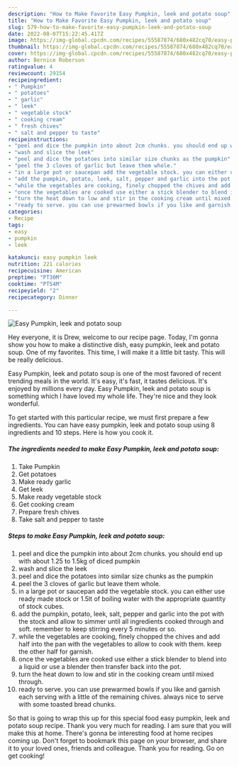 ```yaml
---
description: "How to Make Favorite Easy Pumpkin, leek and potato soup"
title: "How to Make Favorite Easy Pumpkin, leek and potato soup"
slug: 579-how-to-make-favorite-easy-pumpkin-leek-and-potato-soup
date: 2022-08-07T15:22:45.417Z
image: https://img-global.cpcdn.com/recipes/55587874/680x482cq70/easy-pumpkin-leek-and-potato-soup-recipe-main-photo.jpg
thumbnail: https://img-global.cpcdn.com/recipes/55587874/680x482cq70/easy-pumpkin-leek-and-potato-soup-recipe-main-photo.jpg
cover: https://img-global.cpcdn.com/recipes/55587874/680x482cq70/easy-pumpkin-leek-and-potato-soup-recipe-main-photo.jpg
author: Bernice Roberson
ratingvalue: 4
reviewcount: 29154
recipeingredient:
- " Pumpkin"
- " potatoes"
- " garlic"
- " leek"
- " vegetable stock"
- " cooking cream"
- " fresh chives"
- " salt and pepper to taste"
recipeinstructions:
- "peel and dice the pumpkin into about 2cm chunks. you should end up with about 1.25 to 1.5kg of diced pumpkin"
- "wash and slice the leek"
- "peel and dice the potatoes into similar size chunks as the pumpkin"
- "peel the 3 cloves of garlic but leave them whole."
- "in a large pot or saucepan add the vegetable stock. you can either use ready made stock or 1.5lt of boiling water with the appropriate quantity of stock cubes."
- "add the pumpkin, potato, leek, salt, pepper and garlic into the pot with the stock and allow to simmer until all ingredients cooked through and soft. remember to keep stirring every 5 minutes or so."
- "while the vegetables are cooking, finely chopped the chives and add half into the pan with the vegetables to allow to cook with them. keep the other half for garnish."
- "once the vegetables are cooked use either a stick blender to blend into a liquid or use a blender then transfer back into the pot."
- "turn the heat down to low and stir in the cooking cream until mixed through."
- "ready to serve. you can use prewarmed bowls if you like and garnish each serving with a little of the remaining chives. always nice to serve with some toasted bread chunks."
categories:
- Recipe
tags:
- easy
- pumpkin
- leek

katakunci: easy pumpkin leek 
nutrition: 221 calories
recipecuisine: American
preptime: "PT30M"
cooktime: "PT54M"
recipeyield: "2"
recipecategory: Dinner

---
```



![Easy Pumpkin, leek and potato soup](https://img-global.cpcdn.com/recipes/55587874/680x482cq70/easy-pumpkin-leek-and-potato-soup-recipe-main-photo.jpg)

Hey everyone, it is Drew, welcome to our recipe page. Today, I'm gonna show you how to make a distinctive dish, easy pumpkin, leek and potato soup. One of my favorites. This time, I will make it a little bit tasty. This will be really delicious.

Easy Pumpkin, leek and potato soup is one of the most favored of recent trending meals in the world. It's easy, it's fast, it tastes delicious. It's enjoyed by millions every day. Easy Pumpkin, leek and potato soup is something which I have loved my whole life. They're nice and they look wonderful.




To get started with this particular recipe, we must first prepare a few ingredients. You can have easy pumpkin, leek and potato soup using 8 ingredients and 10 steps. Here is how you cook it.

<!--inarticleads1-->

##### The ingredients needed to make Easy Pumpkin, leek and potato soup:

1. Take  Pumpkin
1. Get  potatoes
1. Make ready  garlic
1. Get  leek
1. Make ready  vegetable stock
1. Get  cooking cream
1. Prepare  fresh chives
1. Take  salt and pepper to taste




<!--inarticleads2-->

##### Steps to make Easy Pumpkin, leek and potato soup:

1. peel and dice the pumpkin into about 2cm chunks. you should end up with about 1.25 to 1.5kg of diced pumpkin
1. wash and slice the leek
1. peel and dice the potatoes into similar size chunks as the pumpkin
1. peel the 3 cloves of garlic but leave them whole.
1. in a large pot or saucepan add the vegetable stock. you can either use ready made stock or 1.5lt of boiling water with the appropriate quantity of stock cubes.
1. add the pumpkin, potato, leek, salt, pepper and garlic into the pot with the stock and allow to simmer until all ingredients cooked through and soft. remember to keep stirring every 5 minutes or so.
1. while the vegetables are cooking, finely chopped the chives and add half into the pan with the vegetables to allow to cook with them. keep the other half for garnish.
1. once the vegetables are cooked use either a stick blender to blend into a liquid or use a blender then transfer back into the pot.
1. turn the heat down to low and stir in the cooking cream until mixed through.
1. ready to serve. you can use prewarmed bowls if you like and garnish each serving with a little of the remaining chives. always nice to serve with some toasted bread chunks.




So that is going to wrap this up for this special food easy pumpkin, leek and potato soup recipe. Thank you very much for reading. I am sure that you will make this at home. There's gonna be interesting food at home recipes coming up. Don't forget to bookmark this page on your browser, and share it to your loved ones, friends and colleague. Thank you for reading. Go on get cooking!
